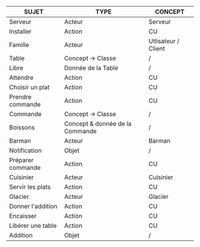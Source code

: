 |SUJET |TYPE |CONCEPT |
|--------|------|-------------|  
|Serveur |Acteur |Serveur |
|Installer |Action |CU |
|Famille |Acteur |Utlisateur / Client |
|Table |Concept -> Classe | / |
|Libre |Donnée de la Table | / |
|Attendre |Action |CU |
|Choisir un plat |Action |CU |
|Prendre commande |Action |CU |
|Commande |Concept -> Classe | / |
|Boissons |Concept & donnée de la Commande | / |
|Barman |Acteur |Barman |
|Notification |Objet | / |
|Préparer commande |Action |CU |
|Cuisinier |Acteur |Cuisinier |
|Servir les plats |Action |CU |
|Glacier |Acteur |Glacier |
|Donner l'addition |Action |CU |
|Encaisser |Action |CU |
|Libérer une table |Action |CU |
|Addition |Objet | / |
